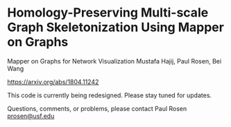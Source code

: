 # Homology-Preserving Multi-scale Graph Skeletonization Using Mapper on Graphs

Mapper on Graphs for Network Visualization
Mustafa Hajij, Paul Rosen, Bei Wang

https://arxiv.org/abs/1804.11242


This code is currently being redesigned. Please stay tuned for updates.

Questions, comments, or problems, please contact Paul Rosen <prosen@usf.edu>

